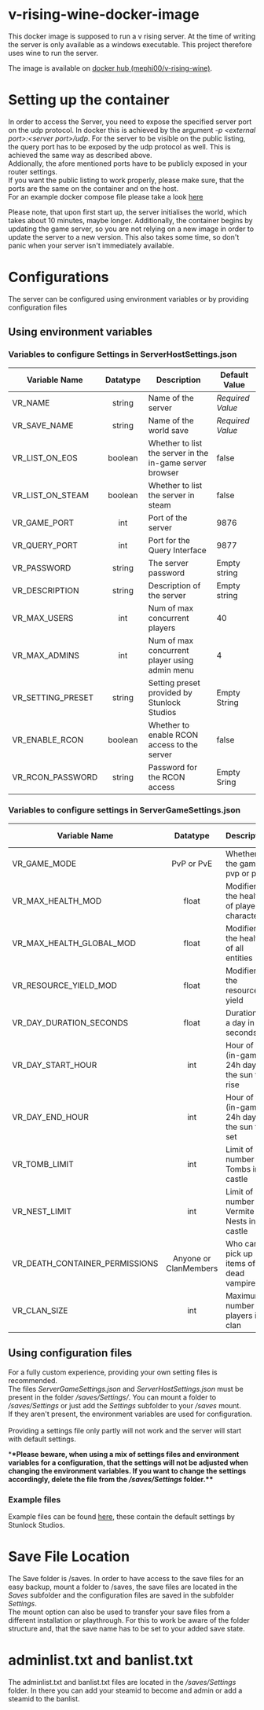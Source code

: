 # v-rising-wine-docker-image

This docker image is supposed to run a v rising server.
At the time of writing the server is only available as a windows executable.
This project therefore uses wine to run the server.

The image is available on [docker hub (mephi00/v-rising-wine)](https://hub.docker.com/r/mephi00/v-rising-wine).

# Setting up the container

In order to access the Server, you need to expose the specified server port on the udp protocol. In docker this is achieved by the argument _-p \<external port>:\<server port>/udp_. For the server to be visible on the public listing, the query port has to be exposed by the udp protocol as well. This is achieved the same way as described above. <br>
Addionally, the afore mentioned ports have to be publicly exposed in your router settings.<br>
If you want the public listing to work properly, please make sure, that the ports are the same on the container and on the host.<br>
For an example docker compose file please take a look [here](./docker-compose.yaml)
<br>

Please note, that upon first start up, the server initialises the world, which takes about 10 minutes, maybe longer. Additionally, the container begins by updating the game server, so you are not relying on a new image in order to update the server to a new version. This also takes some time, so don't panic when your server isn't immediately available.

# Configurations

The server can be configured using environment variables or by providing configuration files

## Using environment variables

### Variables to configure Settings in ServerHostSettings.json

| Variable Name     | Datatype | Description                                              | Default Value    |
| ----------------- | :------: | -------------------------------------------------------- | ---------------- |
| VR_NAME           |  string  | Name of the server                                       | _Required Value_ |
| VR_SAVE_NAME      |  string  | Name of the world save                                   | _Required Value_ |
| VR_LIST_ON_EOS    | boolean  | Whether to list the server in the in-game server browser | false            |
| VR_LIST_ON_STEAM  | boolean  | Whether to list the server in steam                      | false            |
| VR_GAME_PORT      |   int    | Port of the server                                       | 9876             |
| VR_QUERY_PORT     |   int    | Port for the Query Interface                             | 9877             |
| VR_PASSWORD       |  string  | The server password                                      | Empty string     |
| VR_DESCRIPTION    |  string  | Description of the server                                | Empty string     |
| VR_MAX_USERS      |   int    | Num of max concurrent players                            | 40               |
| VR_MAX_ADMINS     |   int    | Num of max concurrent player using admin menu            | 4                |
| VR_SETTING_PRESET |  string  | Setting preset provided by Stunlock Studios              | Empty String     |
| VR_ENABLE_RCON    | boolean  | Whether to enable RCON access to the server              | false            |
| VR_RCON_PASSWORD  |  string  | Password for the RCON access                             | Empty Sring      |

### Variables to configure settings in ServerGameSettings.json

| Variable Name                  |       Datatype        | Description                                       | Default Value |
| ------------------------------ | :-------------------: | ------------------------------------------------- | :-----------: |
| VR_GAME_MODE                   |      PvP or PvE       | Whether the game is pvp or pve                    |      PvP      |
| VR_MAX_HEALTH_MOD              |         float         | Modifier for the health of player characters      |      1.0      |
| VR_MAX_HEALTH_GLOBAL_MOD       |         float         | Modifier for the health of all entities           |      1.0      |
| VR_RESOURCE_YIELD_MOD          |         float         | Modifier for the resource yield                   |      1.0      |
| VR_DAY_DURATION_SECONDS        |         float         | Duration of a day in seconds                      |    1080.0     |
| VR_DAY_START_HOUR              |          int          | Hour of the (in-game) 24h day for the sun to rise |       9       |
| VR_DAY_END_HOUR                |          int          | Hour of the (in-game) 24h day for the sun to set  |      17       |
| VR_TOMB_LIMIT                  |          int          | Limit of number of Tombs in a castle              |      12       |
| VR_NEST_LIMIT                  |          int          | Limit of number of Vermite Nests in a castle      |       4       |
| VR_DEATH_CONTAINER_PERMISSIONS | Anyone or ClanMembers | Who can pick up items of a dead vampire           |    Anyone     |
| VR_CLAN_SIZE                   |          int          | Maximum number of players in a clan               |       4       |

## Using configuration files

For a fully custom experience, providing your own setting files is recommended. <br>
The files _ServerGameSettings.json_ and _ServerHostSettings.json_ must be present in the folder _/saves/Settings/_.
You can mount a folder to _/saves/Settings_ or just add the _Settings_ subfolder to your _/saves_ mount. <br>
If they aren't present, the environment variables are used for configuration.<br><br>
Providing a settings file only partly will not work and the server will start with default settings.

\***\*Please beware, when using a mix of settings files and environment variables for a configuration, that the settings will not be adjusted when changing the environment variables. If you want to change the settings accordingly, delete the file from the _/saves/Settings_ folder.\*\***

### Example files

Example files can be found [here](./examples), these contain the default settings by Stunlock Studios.

# Save File Location

The Save folder is /saves. In order to have access to the save files for an easy backup, mount a folder to /saves, the save files are located in the _Saves_ subfolder and the configuration files are saved in the subfolder _Settings_.<br>
The mount option can also be used to transfer your save files from a different installation or playthrough. For this to work be aware of the folder structure and, that the save name has to be set to your added save state.

# adminlist.txt and banlist.txt
The adminlist.txt and banlist.txt files are located in the _/saves/Settings_ folder. In there you can add your steamid to become and admin or add a steamid to the banlist. 